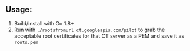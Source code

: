 ## Usage:

1. Build/Install with Go 1.8+
2. Run with `./rootsfromurl ct.googleapis.com/pilot` to grab the acceptable root certificates for that CT server as a PEM and save it as `roots.pem`
